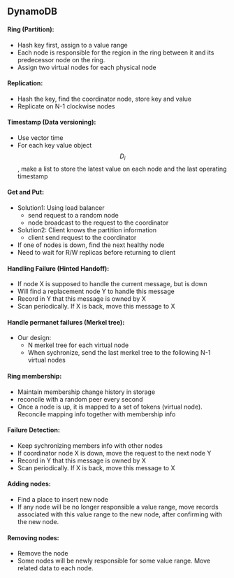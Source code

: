 ## DynamoDB

#### Ring (Partition):

- Hash key first, assign to a value range
- Each node is responsible for the region in the ring between it and its predecessor node on the ring.
- Assign two virtual nodes for each physical node

#### Replication:

- Hash the key, find the coordinator node, store key and value
- Replicate on N-1 clockwise nodes

#### Timestamp (Data versioning):

- Use vector time
- For each key value object $$D_i$$, make a list to store the latest value on each node and the last operating timestamp

#### Get and Put:

- Solution1: Using load balancer
  - send request to a random node
  - node broadcast to the request to the coordinator
- Solution2: Client knows the partition information
  - client send request to the coordinator
- If one of nodes is down, find the next healthy node
- Need to wait for R/W replicas before returning to client

#### Handling Failure (Hinted Handoff):

- If node X is supposed to handle the current message, but is down
- Will find a replacement node Y to handle this message
- Record in Y that this message is owned by X
- Scan periodically. If X is back, move this message to X

#### Handle permanet failures (Merkel tree):

- Our design:
  - N merkel tree for each virtual node
  - When sychronize, send the last merkel tree to the following N-1 virtual nodes

#### Ring membership:

- Maintain membership change history in storage
- reconcile with a random peer every second
- Once a node is up, it is mapped to a set of tokens (virtual node). Reconcile mapping info together with membership info

#### Failure Detection:

- Keep sychronizing members info with other nodes 
- If coordinator node X is down, move the request to the next node Y
- Record in Y that this message is owned by X
- Scan periodically. If X is back, move this message to X

#### Adding nodes:

- Find a place to insert new node
- If any node will be no longer responsible a value range, move records associated with this value range to the new node, after confirming with the new node.

#### Removing nodes:

- Remove the node
- Some nodes will be newly responsible for some value range. Move related data to each node.